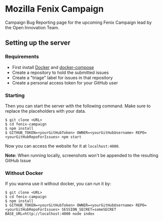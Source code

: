 # Mozilla Fenix Campaign

Campaign Bug Reporting page for the upcoming Fenix Campaign lead by the Open Innovation Team.

## Setting up the server

### Requirements

* First install [Docker](https://docs.docker.com/install/) and [docker-compose](https://docs.docker.com/compose/install/)
* Create a repository to hold the submitted issues
* Create a "triage" label for issues in that repository
* Create a personal access token for your GitHub user

### Starting

Then you can start the server with the following command. Make sure to replace the placeholders with your data.

```
$ git clone <URL>
$ cd fenix-campaign
$ npm install
$ GITHUB_TOKEN=<yourGitHubToken> OWNER=<yourGitHubUsername> REPO=<yourGitHubRepoForIssues> npm start
```

Now you can access the website for it at ```localhost:4000```.

**Note:** When running locally, screenshots won't be appended to the resulting GitHub Issue

### Without Docker

If you wanna use it without docker, you can run it by:

```
$ git clone <URL>
$ cd fenix-campaign
$ npm install
$ GITHUB_TOKEN=<yourGitHubToken> OWNER=<yourGitHubUsername> REPO=<yourGitHubRepoForIssues> SESSION_SECRET=someSECRET BASE_URL=http://localhost:4000 node index
```